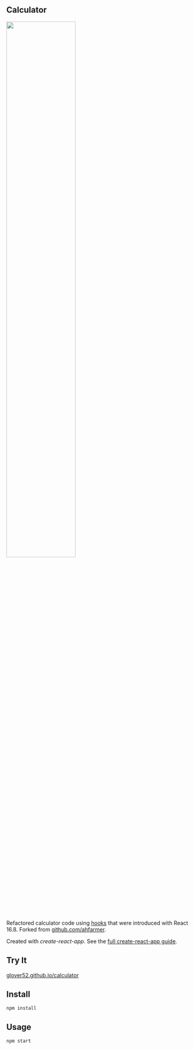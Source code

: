 Calculator
---
<img src="Logotype primary.png" width="60%" height="60%" />

Refactored calculator code using [hooks](https://reactjs.org/docs/hooks-intro.html) that were introduced with React 16.8. Forked from [github.com/ahfarmer](https://github.com/ahfarmer/calculator).


Created with *create-react-app*. See the [full create-react-app guide](https://github.com/facebookincubator/create-react-app/blob/master/packages/react-scripts/template/README.md).



Try It
---

[glover52.github.io/calculator](https://glover52.github.io/calculator)



Install
---

`npm install`



Usage
---

`npm start`
